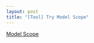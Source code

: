 ```yaml
---
layout: post
title: "[Tool] Try Model Scope"
---
```


[Model Scope](https://modelscope.cn/my/overview)